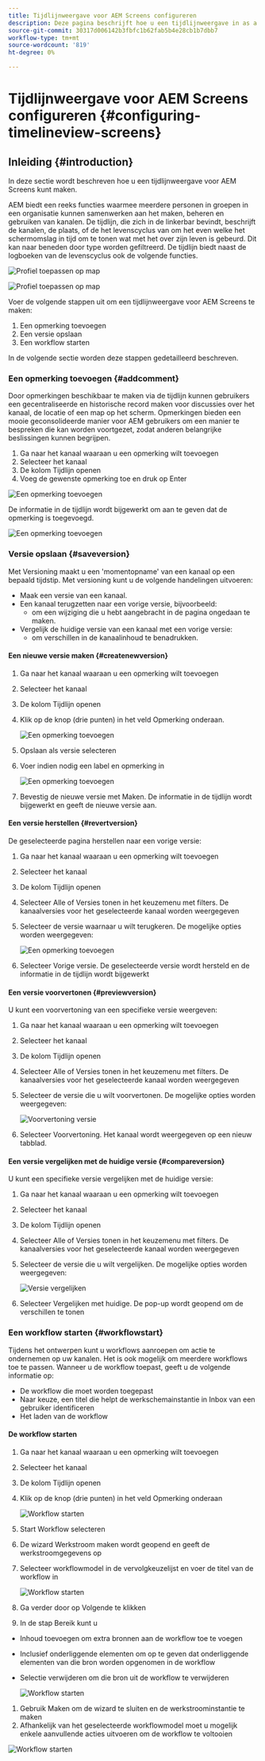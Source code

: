```yaml
---
title: Tijdlijnweergave voor AEM Screens configureren
description: Deze pagina beschrijft hoe u een tijdlijnweergave in as a Cloud Service schermen configureert.
source-git-commit: 30317d006142b3fbfc1b62fab5b4e28cb1b7dbb7
workflow-type: tm+mt
source-wordcount: '819'
ht-degree: 0%

---
```


# Tijdlijnweergave voor AEM Screens configureren {#configuring-timelineview-screens}

## Inleiding {#introduction}

In deze sectie wordt beschreven hoe u een tijdlijnweergave voor AEM Screens kunt maken.

AEM biedt een reeks functies waarmee meerdere personen in groepen in een organisatie kunnen samenwerken aan het maken, beheren en gebruiken van kanalen.
De tijdlijn, die zich in de linkerbar bevindt, beschrijft de kanalen, de plaats, of de het levenscyclus van om het even welke het schermomslag in tijd om te tonen wat met het over zijn leven is gebeurd. Dit kan naar beneden door type worden gefiltreerd.
De tijdlijn biedt naast de logboeken van de levenscyclus ook de volgende functies.

![Profiel toepassen op map](/help/screens-cloud/assets/configure/Screens-timeline1.jpg)

![Profiel toepassen op map](/help/screens-cloud/assets/configure/screens-timeline2.jpg)

Voer de volgende stappen uit om een tijdlijnweergave voor AEM Screens te maken:

1. Een opmerking toevoegen
1. Een versie opslaan
1. Een workflow starten

In de volgende sectie worden deze stappen gedetailleerd beschreven.

### Een opmerking toevoegen {#addcomment}

Door opmerkingen beschikbaar te maken via de tijdlijn kunnen gebruikers een gecentraliseerde en historische record maken voor discussies over het kanaal, de locatie of een map op het scherm.
Opmerkingen bieden een mooie geconsolideerde manier voor AEM gebruikers om een manier te bespreken die kan worden voortgezet, zodat anderen belangrijke beslissingen kunnen begrijpen.

1. Ga naar het kanaal waaraan u een opmerking wilt toevoegen
1. Selecteer het kanaal
1. De kolom Tijdlijn openen
1. Voeg de gewenste opmerking toe en druk op Enter

![Een opmerking toevoegen](/help/screens-cloud/assets/configure/screen-timeline3.jpg)

De informatie in de tijdlijn wordt bijgewerkt om aan te geven dat de opmerking is toegevoegd.

![Een opmerking toevoegen](/help/screens-cloud/assets/configure/screens-timeline4.jpg)

### Versie opslaan {#saveversion}

Met Versioning maakt u een &#39;momentopname&#39; van een kanaal op een bepaald tijdstip. Met versioning kunt u de volgende handelingen uitvoeren:
* Maak een versie van een kanaal.
* Een kanaal terugzetten naar een vorige versie, bijvoorbeeld:
   * om een wijziging die u hebt aangebracht in de pagina ongedaan te maken.
* Vergelijk de huidige versie van een kanaal met een vorige versie:
   * om verschillen in de kanaalinhoud te benadrukken.


#### Een nieuwe versie maken {#createnewversion}

1. Ga naar het kanaal waaraan u een opmerking wilt toevoegen
1. Selecteer het kanaal
1. De kolom Tijdlijn openen
1. Klik op de knop (drie punten) in het veld Opmerking onderaan.

   ![Een opmerking toevoegen](/help/screens-cloud/assets/configure/screens-timeline5.jpg)

1. Opslaan als versie selecteren
1. Voer indien nodig een label en opmerking in

   ![Een opmerking toevoegen](/help/screens-cloud/assets/configure/screens-timeline6.jpg)

1. Bevestig de nieuwe versie met Maken. De informatie in de tijdlijn wordt bijgewerkt en geeft de nieuwe versie aan.

#### Een versie herstellen {#revertversion}

De geselecteerde pagina herstellen naar een vorige versie:
1. Ga naar het kanaal waaraan u een opmerking wilt toevoegen
1. Selecteer het kanaal
1. De kolom Tijdlijn openen
1. Selecteer Alle of Versies tonen in het keuzemenu met filters. De kanaalversies voor het geselecteerde kanaal worden weergegeven
1. Selecteer de versie waarnaar u wilt terugkeren. De mogelijke opties worden weergegeven:

   ![Een opmerking toevoegen](/help/screens-cloud/assets/configure/screens-timeline7.jpg)

1. Selecteer Vorige versie. De geselecteerde versie wordt hersteld en de informatie in de tijdlijn wordt bijgewerkt

#### Een versie voorvertonen {#previewversion}

U kunt een voorvertoning van een specifieke versie weergeven:
1. Ga naar het kanaal waaraan u een opmerking wilt toevoegen
1. Selecteer het kanaal
1. De kolom Tijdlijn openen
1. Selecteer Alle of Versies tonen in het keuzemenu met filters. De kanaalversies voor het geselecteerde kanaal worden weergegeven
1. Selecteer de versie die u wilt voorvertonen. De mogelijke opties worden weergegeven:

   ![Voorvertoning versie](/help/screens-cloud/assets/configure/screens-timeline8.jpg)

1. Selecteer Voorvertoning. Het kanaal wordt weergegeven op een nieuw tabblad.

#### Een versie vergelijken met de huidige versie {#compareversion}

U kunt een specifieke versie vergelijken met de huidige versie:
1. Ga naar het kanaal waaraan u een opmerking wilt toevoegen
1. Selecteer het kanaal
1. De kolom Tijdlijn openen
1. Selecteer Alle of Versies tonen in het keuzemenu met filters. De kanaalversies voor het geselecteerde kanaal worden weergegeven
1. Selecteer de versie die u wilt vergelijken. De mogelijke opties worden weergegeven:

   ![Versie vergelijken](/help/screens-cloud/assets/configure/screens-timeline9.jpg)

1. Selecteer Vergelijken met huidige. De pop-up wordt geopend om de verschillen te tonen

### Een workflow starten {#workflowstart}

Tijdens het ontwerpen kunt u workflows aanroepen om actie te ondernemen op uw kanalen. Het is ook mogelijk om meerdere workflows toe te passen.
Wanneer u de workflow toepast, geeft u de volgende informatie op:
* De workflow die moet worden toegepast
* Naar keuze, een titel die helpt de werkschemainstantie in Inbox van een gebruiker identificeren
* Het laden van de workflow

#### De workflow starten

1. Ga naar het kanaal waaraan u een opmerking wilt toevoegen
1. Selecteer het kanaal
1. De kolom Tijdlijn openen
1. Klik op de knop (drie punten) in het veld Opmerking onderaan

   ![Workflow starten](/help/screens-cloud/assets/configure/screens-timeline10.jpg)

1. Start Workflow selecteren
1. De wizard Werkstroom maken wordt geopend en geeft de werkstroomgegevens op
1. Selecteer workflowmodel in de vervolgkeuzelijst en voer de titel van de workflow in

   ![Workflow starten](/help/screens-cloud/assets/configure/screens-timeline11.jpg)

1. Ga verder door op Volgende te klikken
1. In de stap Bereik kunt u
* Inhoud toevoegen om extra bronnen aan de workflow toe te voegen
* Inclusief onderliggende elementen om op te geven dat onderliggende elementen van die bron worden opgenomen in de workflow
* Selectie verwijderen om die bron uit de workflow te verwijderen

  ![Workflow starten](/help/screens-cloud/assets/configure/screens-timeline12.jpg)

1. Gebruik Maken om de wizard te sluiten en de werkstroominstantie te maken
1. Afhankelijk van het geselecteerde workflowmodel moet u mogelijk enkele aanvullende acties uitvoeren om de workflow te voltooien

![Workflow starten](/help/screens-cloud/assets/configure/screens-timeline13.jpg)
